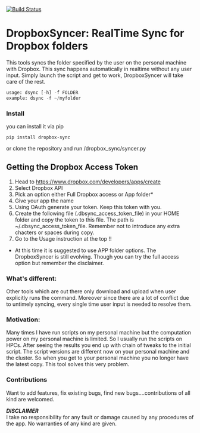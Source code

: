 [![Build Status](https://travis-ci.org/harsimrans/DropboxSyncer.svg?branch=master)](https://github.com/harsimrans/DropboxSyncer)

# DropboxSyncer: RealTime Sync for Dropbox folders
This tools syncs the folder specified by the user on the personal machine with Dropbox. This sync happens automatically in realtime without any user input. Simply launch the script and get to work, DropboxSyncer will take care of the rest.

```python
usage: dsync [-h] -f FOLDER
example: dsync -f ~/myfolder
```

### Install
you can install it via pip
```
pip install dropbox-sync
```
or clone the repository and run /dropbox_sync/syncer.py

## Getting the Dropbox Access Token
1) Head to https://www.dropbox.com/developers/apps/create 
2) Select Dropbox API
3) Pick an option either Full Dropbox access or App folder*
4) Give your app the name
5) Using OAuth generate your token. Keep this token with you.
6) Create the following file (.dbsync_access_token_file) in your HOME folder and copy the token to this file. The path is ~/.dbsync_access_token_file. Remember not to introduce any extra chacters or spaces during copy.
7) Go to the Usage instruction at the top !!

* At this time it is suggested to use APP folder options. The DropboxSyncer is still evolving. Though you can try the full access option but remember the disclaimer.

### What's different:
Other tools which are out there only download and upload when user explicitly runs the command. Moreover since there are a lot of conflict due to untimely syncing, every single time user input is needed to resolve them.

### Motivation:
Many times I have run scripts on my personal machine but the computation power on my personal machine is limited. So I usually run the scripts on HPCs. After seeing the results you end up with chain of tweaks to the initial script. The script versions are different now on your personal machine and the cluster. So when you get to your personal machine you no longer have the latest copy. This tool solves this very problem.

### Contributions
Want to add features, fix existing bugs, find new bugs....contributions of all kind are welcomed. 

<b>*DISCLAIMER*</b></br>
I take no responsibility for any fault or damage caused by any procedures of the app. No warranties of any kind are given.

